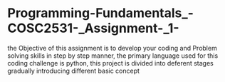 # Programming-Fundamentals_-COSC2531-_Assignment-_1-
the Objective of this assignment is to develop your coding and Problem solving skills in step by step manner, the primary language used for this coding challenge is python, this project is divided into deferent stages gradually introducing different basic concept
